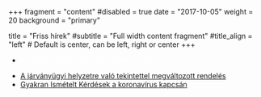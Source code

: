 +++
fragment = "content"
#disabled = true
date = "2017-10-05"
weight = 20
background = "primary"

title = "Friss hírek"
#subtitle = "Full width content fragment"
#title_align = "left" # Default is center, can be left, right or center
+++

<style>
ul {
  margin-bottom: 0px;
}
details {
  color: white;
}
details > summary:hover {
  text-decoration: underline;
  color: #cbd3da;
}
details > summary::-webkit-details-marker {
  display: none;
}
details > p {
  padding: 5px;
  margin: 0px;
}
</style>

* <details>
    <summary>Nyulak oltása 2020. december 18-án</summary>
    <p>Tisztelt nyúl-tulajdonosok!</p>
    <p>A tavalyi dec. 11-i RDH2 elleni védőoltásra dec. 18-án kerül sor a délután folyamán azoknál a nyulaknál, amelyeknél a tulajdonossal előre egyeztettünk! Amennyiben igény van rá, legalább 16-ig jelezzék ezt az egri nyulas Facebook csoportnál, vagy nálunk. A költsége függ a résztvevők/igénylők számától. /Jelenleg vélhetően és várhatóan 5.000-5.500 Ft -- méltányosságot is bekalkulálva./</p>
    <p>Tisztelettel:  Daróczi Lajos</p>
</details>

* [A járványügyi helyzetre való tekintettel megváltozott rendelés](#rendeles)
* [Gyakran Ismételt Kérdések a koronavírus kapcsán](#gyik)
